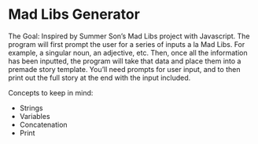 # Mad Libs Generator

The Goal: Inspired by Summer Son’s Mad Libs project with Javascript. The program will first prompt the user for a series of inputs a la Mad Libs. For example, a singular noun, an adjective, etc. Then, once all the information has been inputted, the program will take that data and place them into a premade story template. You’ll need prompts for user input, and to then print out the full story at the end with the input included.

Concepts to keep in mind:

- Strings
- Variables
- Concatenation
- Print
